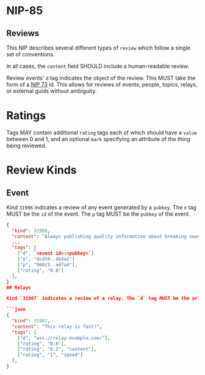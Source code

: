 NIP-85
======

Reviews
-------

This NIP describes several different types of `review` which follow a single set of conventions.

In all cases, the `content` field SHOULD include a human-readable review.

Review events' `d` tag indicates the object of the review. This MUST take the form of a [NIP 73](./73.md) id. This allows for reviews of events, people, topics, relays, or external guids without ambiguity.

# Ratings

Tags MAY contain additional `rating` tags each of which should have a `value` between 0 and 1,
and an optional `mark` specifying an attribute of the thing being reviewed.

# Review Kinds
## Event

Kind `31986` indicates a review of any event generated by a `pubkey`. 
The `e` tag MUST be the `id` of the event.
The `p` tag MUST be the `pubkey` of the event.

```json
{
  "kind": 31986,
  "content": "Always publishing quality information about breaking news all over the world.",
  ...
  "tags": [
    ["d", `<event id>:<pubkey>`]
    ["e", "dcd59..464a2"]
    ["p", "968c5..ad7a4"],
    ["rating", "0.8"]
  ],
}
## Relays

Kind `31987` indicates a review of a relay. The `d` tag MUST be the url of the relay.

```json
{
  "kind": 31987,
  "content": "This relay is fast!",
  "tags": [
    ["d", "wss://relay.example.com/"],
    ["rating", "0.8"],
    ["rating", "0.2", "content"],
    ["rating", "1", "speed"]
  ],
}
```
